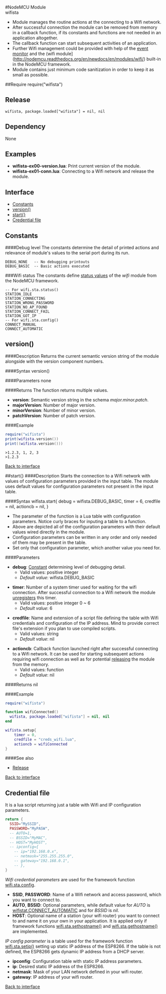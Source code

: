 #NodeMCU Module<br>wifista
- Module manages the routine actions at the connecting to a Wifi network.
- After successful connection the module can be removed from memory
  in a callback function, if its constants and functions are not needed in an application altogether.
- The callback function can start subsequent activities of an application.
- Further Wifi management could be provided with help of the [event monitor](http://nodemcu.readthedocs.org/en/newdocs/en/modules/wifi/#wifistaeventmonreg) and the (wifi module](http://nodemcu.readthedocs.org/en/newdocs/en/modules/wifi/) built-in in the NodeMCU framework.
- Module contains just minimum code sanitization in order to keep it as small as possible.


<a id="require"></a>
##Require
	require("wifista")

<a id="release"></a>
## Release
	wifista, package.loaded["wifista"] = nil, nil

<a id="dependency"></a>
## Dependency
None

<a id="examples"></a>
## Examples
- **wifista-ex00-version.lua**: Print current version of the module.
- **wifista-ex01-conn.lua**: Connecting to a Wifi network and release the module.


<a id="interface"></a>
## Interface
- [Constants](#Constants)
- [version()](#version)
- [start{}](#start)
- [Credential file](#credscript)

<a id="Constants"></a>
## Constants

####Debug level
The constants determine the detail of printed actions and relevance of module's values to the serial port during its run.
```
DEBUG_NONE   -- No debugging printouts
DEBUG_BASIC  -- Basic actions executed
```

###Wifi status
The constants define [status values](http://nodemcu.readthedocs.org/en/newdocs/en/modules/wifi/#wifistastatus) of the *wifi* module from the NodeMCU framework.
```
-- For wifi.sta.status()
STATION_IDLE
STATION_CONNECTING
STATION_WRONG_PASSWORD
STATION_NO_AP_FOUND
STATION_CONNECT_FAIL
STATION_GOT_IP
-- For wifi.sta.config()
CONNECT_MANUAL
CONNECT_AUTOMATIC
```


<a id="version"></a>
## version()
####Description
Returns the current semantic version string of the module alongside with the version component numbers.

####Syntax
	version()

####Parameters
none

####Returns
The function returns multiple values.
- **version**: Semantic version string in the schema *major.minor.patch*.
- **majorVersion**: Number of major version.
- **minorVersion**: Number of minor version.
- **patchVersion**: Number of patch version.

####Example

```lua
require("wifista")
print(wifista.version())
print((wifista.version()))
```
	>1.2.3, 1, 2, 3
	>1.2.3

[Back to interface](#interface)

<a id="start"></a>
##start{}
####Description
Starts the connection to a Wifi network with values of configuration parameters provided in the input table. The module uses default values for configuration parameters not present in the input table.

####Syntax
	wifista.start{
		debug = wifista.DEBUG_BASIC,
		timer = 6,
		credfile = nil,
		actioncb = nil,
	}

- The parameter of the function is a Lua table with configuration parameters. Notice curly braces for inputing a table to a function.
- Above are depicted all of the configuration parameters with their default values wired directly in the module.
- Configuration parameters can be written in any order and only needed of them may be present in the table.
- Set only that configuration parameter, which another value you need for.

####Parameters
<a id="debug"></a>
- **debug**: [Constant](#Constants) determining level of debugging detail.
	- Valid values: positive integer
	- *Default value*: wifista.DEBUG_BASIC


<a id="timer"></a>
- **timer**: Number of a system timer used for waiting for the wifi connection. After successful connection to a Wifi network the module [unregisters](http://nodemcu.readthedocs.org/en/newdocs/en/modules/tmr/#tmrunregister) this timer.
	- Valid values: positive integer 0 ~ 6
	- *Default value*: 6


<a id="credfile"></a>
- **credfile**: Name and extension of a script file defining the table with Wifi credentials and configuration of the IP address. Mind to provide correct file's extension if you plan to use compiled scripts.
	- Valid values: string
	- *Default value*: nil


<a id="actioncb"></a>
- **actioncb**: Callback function launched right after successful connecting to a Wifi network. It can be used for starting subsequent actions requiring wifi connection as well as for potential [releasing](#release) the module from the memory.
	- Valid values: function
	- *Default value*: nil

####Returns
nil

####Example

```lua
require("wifista")

function wifiConnected()
  wifista, package.loaded["wifista"] = nil, nil
end

wifista.setup{
	timer = 0,
	credfile = "creds_wifi.lua",
	actioncb = wifiConnected
}
```

####See also
- [Release](#release)

[Back to interface](#interface)


<a id="credscript"></a>
## Credential file
It is a lua script returning just a table with Wifi and IP configuration parameters.

```lua
return {
  SSID="MySSID",
  PASSWORD="MyPASW",
  -- AUTO=1,
  -- BSSID="MyMAC",
  -- HOST="MyHOST",
  -- ipconfig={
    -- ip="192.168.0.x",
    -- netmask="255.255.255.0",
    -- gateway="192.168.0.1",
    -- },
}
```


<a id="wifiparams"></a>
*Wifi credential parameters* are used for the framework function [wifi.sta.config](http://nodemcu.readthedocs.org/en/newdocs/en/modules/wifi/#wifistaconfig).
- **SSID**, **PASSWORD**: Name of a Wifi network and access password, which you want to connect to.
- **AUTO**, **BSSID**: Optional parameters, while default value for *AUTO* is [wifistat.CONNECT_AUTOMATIC](#Constants) and for *BSSID* is *nil*.
- **HOST**: Optional name of a station (your wifi router) you want to connect to and name it on your own in your application. It is applied only if framework functions [wifi.sta.sethostname()](http://nodemcu.readthedocs.org/en/newdocs/en/modules/wifi/#wifistasethostname) and [wifi.sta.gethostname()](http://nodemcu.readthedocs.org/en/newdocs/en/modules/wifi/#wifistagethostname) are implemented.


*IP config parameter* is a table used for the framework function [wifi.sta.setip()](http://nodemcu.readthedocs.org/en/newdocs/en/modules/wifi/#wifistasetip) setting up static IP address of the ESP8266. If the table is not defined, the ESP8266 gets dynamic IP address from a DHCP server.
- **ipconfig**: Configuration table with static IP address parameters.
- **ip**: Desired static IP address of the ESP8266.
- **netmask**: Mask of your LAN network defined in your wifi router.
- **gateway**: IP address of your wifi router.

[Back to interface](#interface)
